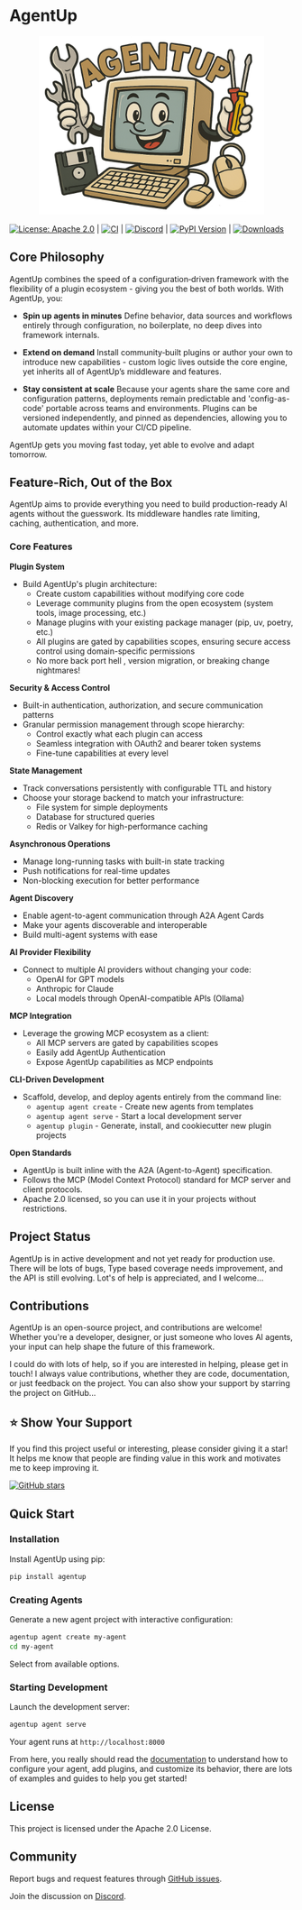 # AgentUp

<p align="center">
  <img src="assets/compie-wide.png" alt="Compie Logo" width="400"/>
</p>

[![License: Apache 2.0](https://img.shields.io/badge/License-Apache2.0-brightgreen.svg?style=flat)](https://opensource.org/licenses/Apache-2.0)
|
[![CI](https://github.com/RedDotRocket/AgentUp/actions/workflows/ci.yml/badge.svg)](https://github.com/RedDotRocket/AgentUp/actions/workflows/ci.yml)
|
[![Discord][badge-discord-img]][badge-discord-url]
|
[![PyPI Version](https://img.shields.io/pypi/v/AgentUp.svg)](https://pypi.org/project/AgentUp/)
|
[![Downloads](https://static.pepy.tech/badge/agentup)](https://pepy.tech/project/agentup)


## Core Philosophy

AgentUp combines the speed of a configuration‑driven framework with the flexibility of a plugin ecosystem - giving you the best of both worlds. With AgentUp, you:

* **Spin up agents in minutes**
  Define behavior, data sources and workflows entirely through configuration, no boilerplate, no deep dives into framework internals.

* **Extend on demand**
  Install community‑built plugins or author your own to introduce new capabilities - custom logic lives outside the core engine, yet inherits all of AgentUp’s middleware and features.

* **Stay consistent at scale**
  Because your agents share the same core and configuration patterns, deployments remain predictable and 'config-as-code' portable across teams and environments. Plugins can be versioned independently, and pinned as dependencies, allowing you to automate updates within your CI/CD pipeline.

AgentUp gets you moving fast today, yet able to evolve and adapt tomorrow.


## Feature-Rich, Out of the Box

AgentUp aims to provide everything you need to build production-ready AI agents
without the guesswork. Its middleware handles rate limiting, caching, authentication, and more.

### Core Features

**Plugin System**
- Build AgentUp's plugin architecture:
  - Create custom capabilities without modifying core code
  - Leverage community plugins from the open ecosystem (system tools, image processing, etc.)
  - Manage plugins with your existing package manager (pip, uv, poetry, etc.)
  - All plugins are gated by capabilities scopes, ensuring secure access control using domain-specific permissions
  - No more back port hell , version migration, or breaking change nightmares!

**Security & Access Control**
- Built-in authentication, authorization, and secure communication patterns
- Granular permission management through scope hierarchy:
  - Control exactly what each plugin can access
  - Seamless integration with OAuth2 and bearer token systems
  - Fine-tune capabilities at every level

**State Management**
- Track conversations persistently with configurable TTL and history
- Choose your storage backend to match your infrastructure:
  - File system for simple deployments
  - Database for structured queries
  - Redis or Valkey for high-performance caching

**Asynchronous Operations**
- Manage long-running tasks with built-in state tracking
- Push notifications for real-time updates
- Non-blocking execution for better performance

**Agent Discovery**
- Enable agent-to-agent communication through A2A Agent Cards
- Make your agents discoverable and interoperable
- Build multi-agent systems with ease

**AI Provider Flexibility**
- Connect to multiple AI providers without changing your code:
  - OpenAI for GPT models
  - Anthropic for Claude
  - Local models through OpenAI-compatible APIs (Ollama)

**MCP Integration**
- Leverage the growing MCP ecosystem as a client:
  - All MCP servers are gated by capabilities scopes
  - Easily add AgentUp Authentication
  - Expose AgentUp capabilities as MCP endpoints

**CLI-Driven Development**
- Scaffold, develop, and deploy agents entirely from the command line:
  - `agentup agent create` - Create new agents from templates
  - `agentup agent serve` - Start a local development server
  - `agentup plugin` - Generate, install, and cookiecutter new plugin projects

**Open Standards**
- AgentUp is built inline with the A2A (Agent-to-Agent) specification.
- Follows the MCP (Model Context Protocol) standard for MCP server and client protocols.
- Apache 2.0 licensed, so you can use it in your projects without restrictions.

## Project Status

AgentUp is in active development and not yet ready for production use. There will be lots of bugs, Type based coverage needs improvement, and the API is still evolving. Lot's of help is appreciated, and I welcome...

## Contributions

AgentUp is an open-source project, and contributions are welcome! Whether you're a developer, designer, or just someone who loves AI agents, your input can help shape the future of this framework.

I could do with lots of help, so if you are interested in helping, please get in touch! I always
value contributions, whether they are code, documentation, or just feedback on the project. You can also
show your support by starring the project on GitHub...

## ⭐ Show Your Support

If you find this project useful or interesting, please consider giving it a star! It helps me know that people are finding value in this work and motivates me to keep improving it.

[![GitHub stars](https://img.shields.io/github/stars/RedDotRocket/AgentUp.svg?style=social&label=Star)](https://github.com/RedDotRocket/AgentUp)

## Quick Start

### Installation

Install AgentUp using pip:
```bash
pip install agentup
```

### Creating Agents

Generate a new agent project with interactive configuration:
```bash
agentup agent create my-agent
cd my-agent
```

Select from available options.

### Starting Development

Launch the development server:
```bash
agentup agent serve
```

Your agent runs at `http://localhost:8000`

From here, you really should read the [documentation](https://agentup.readthedocs.io/en/latest/) to understand how to configure your agent, add plugins, and customize its behavior, there are lots of examples and guides to help you get started!


## License

This project is licensed under the Apache 2.0 License.

## Community

Report bugs and request features through [GitHub issues](https://github.com/RedDotRocket/AgentUp/issues). 

Join the discussion on [Discord](https://discord.gg/pPcjYzGvbS).


[badge-discord-img]: https://img.shields.io/discord/1384081906773131274?label=Discord&logo=discord
[badge-discord-url]: https://discord.gg/pPcjYzGvbS